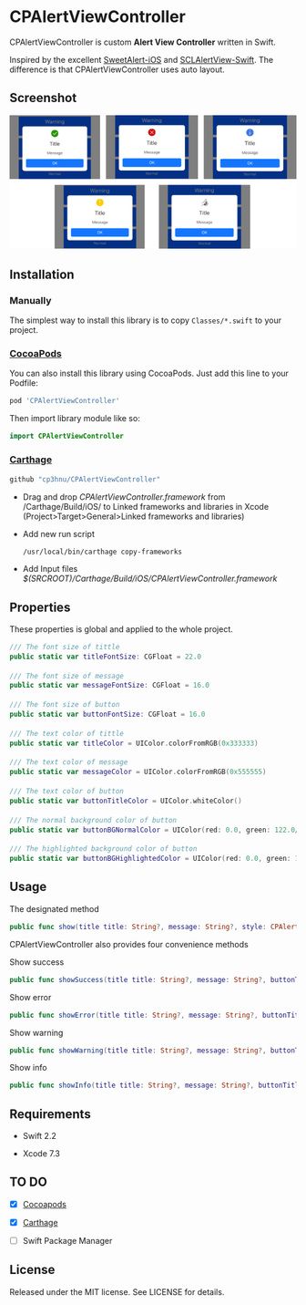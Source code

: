 # CPAlertViewController

CPAlertViewController is custom **Alert View Controller** written in Swift.

Inspired by the excellent [SweetAlert-iOS](https://github.com/codestergit/SweetAlert-iOS) and [SCLAlertView-Swift](https://github.com/vikmeup/SCLAlertView-Swift). The difference is that CPAlertViewController uses auto layout.

## Screenshot

![](Screenshot.png)

## Installation

### Manually

The simplest way to install this library is to copy `Classes/*.swift` to your project.

### [CocoaPods](https://cocoapods.org/)

You can also install this library using CocoaPods. Just add this line to your Podfile:

``` ruby
pod 'CPAlertViewController'
```

Then import library module like so:

``` swift
import CPAlertViewController
```

### [Carthage](https://github.com/Carthage/Carthage)

```swift
github "cp3hnu/CPAlertViewController"
```

*   Drag and drop *CPAlertViewController.framework* from /Carthage/Build/iOS/ to Linked frameworks and libraries in Xcode (Project>Target>General>Linked frameworks and libraries)

*   Add new run script

     ```
    /usr/local/bin/carthage copy-frameworks
     ```

*   Add Input files *$(SRCROOT)/Carthage/Build/iOS/CPAlertViewController.framework*



## Properties

These properties is global and applied to the whole project.

``` swift
/// The font size of tittle
public static var titleFontSize: CGFloat = 22.0

/// The font size of message
public static var messageFontSize: CGFloat = 16.0

/// The font size of button
public static var buttonFontSize: CGFloat = 16.0

/// The text color of tittle
public static var titleColor = UIColor.colorFromRGB(0x333333)

/// The text color of message
public static var messageColor = UIColor.colorFromRGB(0x555555)

/// The text color of button
public static var buttonTitleColor = UIColor.whiteColor()

/// The normal background color of button
public static var buttonBGNormalColor = UIColor(red: 0.0, green: 122.0/255.0, blue: 1.0, alpha: 1.0)

/// The highlighted background color of button
public static var buttonBGHighlightedColor = UIColor(red: 0.0, green: 122.0/255.0, blue: 1.0, alpha: 0.7)
```



## Usage

The designated method

``` swift
public func show(title title: String?, message: String?, style: CPAlertStyle = .None, buttonTitle: String = "OK", otherButtonTitle: String? = nil, action: UserAction? = nil)
```

CPAlertViewController also provides four convenience methods

Show success

``` swift
public func showSuccess(title title: String?, message: String?, buttonTitle: String = "OK", otherButtonTitle: String? = nil, action: UserAction? = nil) 
```

Show error

``` swift
public func showError(title title: String?, message: String?, buttonTitle: String = "OK", otherButtonTitle: String? = nil, action: UserAction? = nil)
```

Show warning

``` swift
public func showWarning(title title: String?, message: String?, buttonTitle: String = "OK", otherButtonTitle: String? = nil, action: UserAction? = nil)
```

Show info

```swift
public func showInfo(title title: String?, message: String?, buttonTitle: String = "OK", otherButtonTitle: String? = nil, action: UserAction? = nil)
```



## Requirements

* Swift 2.2

* Xcode 7.3




## TO DO

- [x] [Cocoapods](Documentation/CocoaPods.md)
- [x] [Carthage]((https://github.com/Carthage/Carthage#supporting-carthage-for-your-framework))
- [ ] Swift Package Manager




## License

Released under the MIT license. See LICENSE for details.

